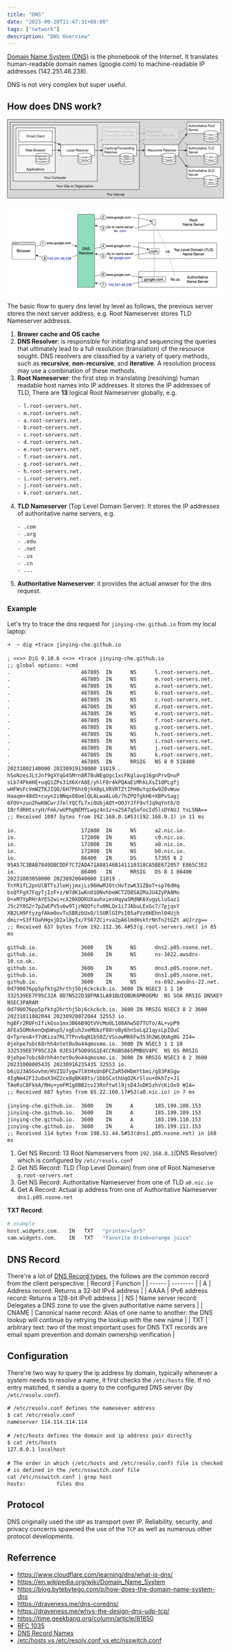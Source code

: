 ```yaml
---
title: "DNS"
date: "2023-09-20T11:47:31+08:00"
tags: ["network"]
description: "DNS Overview"
---
```


[Domain Name System (DNS)](https://en.wikipedia.org/wiki/Domain_Name_System) is the phonebook of the Internet. It translates human-readable domain names (google.com) to machine-readable IP addresses (142.251.46.238).

DNS is not very complex but super useful.

## How does DNS work?
![dns architecutre](/images/dns_architecture.svg)

![dns flow](/images/dns_flow.png)

The basic flow to query dns level by level as follows, the previous server stores the next server address, e.g. Root Nameserver stores TLD Nameserver addresss. 
1. **Brower cache and OS cache**
2. **DNS Resolver**: is responsible for initiating and sequencing the queries that ultimately lead to a full resolution (translation) of the resource sought. DNS resolvers are classified by a variety of query methods, such as **recursive**, **non-recursive**, and **iterative**. A resolution process may use a combination of these methods.
3. **Root Nameserver**: the first step in translating (resolving) human readable host names into IP addresses. It stores the IP addresses of TLD, There are **13** logical Root Nameserver globally, e.g.
    ```txt
    - l.root-servers.net.
    - m.root-servers.net.
    - a.root-servers.net.
    - b.root-servers.net.
    - c.root-servers.net.
    - d.root-servers.net.
    - e.root-servers.net.
    - f.root-servers.net.
    - g.root-servers.net.
    - h.root-servers.net.
    - i.root-servers.net.
    - j.root-servers.net.
    - k.root-servers.net.
    ```
4. **TLD Nameserver** (Top Level Domain Server): It stores the IP addresses of authoritative name servers, e.g.
    ```txt
    - .com
    - .org
    - .edu
    - .net
    - .us
    - .cn
    - ...
    ```
5. **Authoritative Nameserver**: it provides the actual anwser for the dns request.

### Example
Let's try to trace the dns request for `jinying-che.github.io` from my local laptop:
```shell
➜  ~ dig +trace jinying-che.github.io

; <<>> DiG 9.10.6 <<>> +trace jinying-che.github.io
;; global options: +cmd
.                       467805  IN      NS      l.root-servers.net.
.                       467805  IN      NS      m.root-servers.net.
.                       467805  IN      NS      a.root-servers.net.
.                       467805  IN      NS      b.root-servers.net.
.                       467805  IN      NS      c.root-servers.net.
.                       467805  IN      NS      d.root-servers.net.
.                       467805  IN      NS      e.root-servers.net.
.                       467805  IN      NS      f.root-servers.net.
.                       467805  IN      NS      g.root-servers.net.
.                       467805  IN      NS      h.root-servers.net.
.                       467805  IN      NS      i.root-servers.net.
.                       467805  IN      NS      j.root-servers.net.
.                       467805  IN      NS      k.root-servers.net.
.                       467805  IN      RRSIG   NS 8 0 518400 20231002140000 20230919130000 11019 . hSoNzesJLtJnf9gXYqG4SMrn8R78uNEqUgc1xcFKglavg16gnPrvQnuP sLb74PkmHE+uqQ1ZPs31X6XrA8E/yhlF8r4kPQAaEiMhkLXsZ1QPLgfj wHFWsFcVmWZTKJIQO/6H7P6ht0jhX0pLVRVRTZtIPH0uYqz6w9Z8vWuw Haaqm+48d5+cuyn2iNNqxO8omlQLALwaALu6/7hZPQfgkH6+XBPvSagj 6FOV+zun2hwKNCwrJ7elYQCfL7xi0UbjAOt+OOJYJfF9vfJq9qYnt8/O IBrfdRHtsryH/Fmk/wUPhgNEMYLwgz4n1z+a25A7q5ofocId5lsDYAUJ YxLSNA==
;; Received 1097 bytes from 192.168.0.1#53(192.168.0.1) in 11 ms

io.                     172800  IN      NS      a2.nic.io.
io.                     172800  IN      NS      c0.nic.io.
io.                     172800  IN      NS      a0.nic.io.
io.                     172800  IN      NS      b0.nic.io.
io.                     86400   IN      DS      57355 8 2 95A57C3BAB7849DBCDDF7C72ADA71A88146B141110318CA5BE672057 E865C3E2
io.                     86400   IN      RRSIG   DS 8 1 86400 20231003050000 20230920040000 11019 . TnYR1fL2pnUlBTTsJleHjjmxjLs96HwMJOtcHvTzwK31ZBoT+sp76dHq bsQfFgX7FqyTjIzF+z/W7dK1wKnO1ONvhbeWCTZO8SAIMaJU4ZyPAAMo D+xM7YpRHrAYES2wi+cX20kDDKUXauhxiesHqywSMdNK6XugyLluSaz1 J5c2Y0S2r7pZwEPV5v6w9TjzNQOfcfu0NLQx1i7JAbuLExGc7/7pjqxY XB2LH9FtyzgfAkm0ovTu5BRzbUxO/lSURlGIPsI05aFVz6HEhnl04Ujb dmir+S3ffOahHgxjD2al8yIx/FS67ZCi+va2pA6lHdHsktrNnTn2tGZt aUJrzg==
;; Received 637 bytes from 192.112.36.4#53(g.root-servers.net) in 85 ms

github.io.              3600    IN      NS      dns2.p05.nsone.net.
github.io.              3600    IN      NS      ns-1622.awsdns-10.co.uk.
github.io.              3600    IN      NS      dns3.p05.nsone.net.
github.io.              3600    IN      NS      dns1.p05.nsone.net.
github.io.              3600    IN      NS      ns-692.awsdns-22.net.
0d790076pp5pfktg2hrthj5bj6ckckcb.io. 3600 IN NSEC3 1 1 10 332539EE7F95C32A 0D7N522D3BFMA1LA01BUIOBUK6MROGMU  NS SOA RRSIG DNSKEY NSEC3PARAM
0d790076pp5pfktg2hrthj5bj6ckckcb.io. 3600 IN RRSIG NSEC3 8 2 3600 20231011082044 20230920072044 32553 io. hg8Fr2R0FnIfikGso1mx3B66B9QtVVcMoOL108Ahw5D7TUTo/AL+vpP9 AFEa5GMnkenQqbWsp5/xgEuhJxeMbbzF88roBy6hnSoLq21qysLpIQuC Q+TprenA+f7dKiza7RLTTPnv6qN1b50Z/VSsowMK6Fw353h2WLOUAg0G 2I4=
0jehpe7obc68rhh4ntet0u9o44qmosmo.io. 3600 IN NSEC3 1 1 10 332539EE7F95C32A 0JES1F5OD9SG1E4CCRGBS865PMBUV4PC  NS DS RRSIG
0jehpe7obc68rhh4ntet0u9o44qmosmo.io. 3600 IN RRSIG NSEC3 8 2 3600 20231008005435 20230916235435 32553 io. b6iUJ3A5Govhm/HVZIU7ygw7l8tHsUnDFCZaR50HDmYtbmi/g83PASgw 4IgNm42FI2u8oX3HZ2ce8gBK48ts/1bbSCxthUqO2KrSlou+Okh7z+J1 TAeRsC8FkkA/RHu+ymFM1g0BB2cv23Rnftwtl9jsD4JoDKSzhVcKiOx9 WIA=
;; Received 687 bytes from 65.22.160.17#53(a0.nic.io) in 7 ms

jinying-che.github.io.  3600    IN      A       185.199.108.153
jinying-che.github.io.  3600    IN      A       185.199.109.153
jinying-che.github.io.  3600    IN      A       185.199.110.153
jinying-che.github.io.  3600    IN      A       185.199.111.153
;; Received 114 bytes from 198.51.44.5#53(dns1.p05.nsone.net) in 168 ms
```
1. Get NS Record: 13 Root Nameservers from `192.168.0.1`(DNS Resolver) which is configured by `/etc/resolv.conf`
2. Get NS Record: TLD (Top Level Domain) from one of Root Nameserve `g.root-servers.net`
3. Get NS Record: Authoritative Nameserver from one of TLD `a0.nic.io`
4. Get A Record: Actual ip address from one of Authoritative Nameserver `dns1.p05.nsone.net`

**TXT Record**:
```sh
# example
host.widgets.com.   IN   TXT   "printer=lpr5"
sam.widgets.com.    IN   TXT   "favorite drink=orange juice"
```


## DNS Record
There're a lot of [DNS Record types](https://en.wikipedia.org/wiki/List_of_DNS_record_types), the follows are the common record from the client perspective:
| Record | Function |
| ------ | -------- |
| A | Address record: Returns a 32-bit IPv4 address |
| AAAA | IPv6 address record: Returns a 128-bit IPv6 address |
| NS | Name server record: Delegates a DNS zone to use the given authoritative name servers |
| CNAME | Canonical name record: Alias of one name to another: the DNS lookup will continue by retrying the lookup with the new name |
| TXT | arbitrary text: two of the most important uses for DNS TXT records are email spam prevention and domain ownership verification | 

## Configuration
There're two way to query the ip address by domain, typically whenever a system needs to resolve a name, it first checks the `/etc/hosts` file. If no entry matched, it sends a query to the configured DNS server (by `/etc/resolv.conf`).

```shell
# /etc/resolv.conf defines the namesever address
$ cat /etc/resolv.conf
nameserver 114.114.114.114

# /etc/hosts defines the domain and ip address pair directly
$ cat /etc/hosts
127.0.0.1 localhost      

# The order in which (/etc/hosts and /etc/resolv.conf) file is checked 
# is defined in the /etc/nsswitch.conf file
cat /etc/nsswitch.conf | grep host 
hosts:          files dns
```

## Protocol
DNS originally used the `UDP` as transport over IP. Reliability, security, and privacy concerns spawned the use of the `TCP` as well as numerous other protocol developments.

## Referrence
- https://www.cloudflare.com/learning/dns/what-is-dns/
- https://en.wikipedia.org/wiki/Domain_Name_System
- https://blog.bytebytego.com/p/how-does-the-domain-name-system-dns
- https://draveness.me/dns-coredns/
- https://draveness.me/whys-the-design-dns-udp-tcp/
- https://time.geekbang.org/column/article/81850
- [RFC 1035](https://datatracker.ietf.org/doc/html/rfc1035)
- [DNS Record Names](https://en.wikipedia.org/wiki/List_of_DNS_record_types)
- [/etc/hosts vs /etc/resolv.conf vs etc/nsswitch.conf](https://www.computernetworkingnotes.com/linux-tutorials/the-etc-hosts-etc-resolv-conf-and-etc-nsswitch-conf-files.html)
